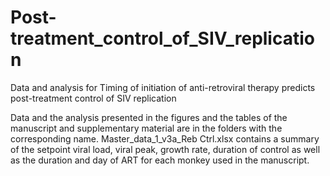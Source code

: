 # Post-treatment_control_of_SIV_replication
 Data and analysis for Timing of initiation of anti-retroviral therapy predicts post-treatment control of SIV replication 

Data and the analysis presented in the figures and the tables of the manuscript and supplementary material are in the folders with the corresponding name. Master_data_1_v3a_Reb Ctrl.xlsx contains a summary of the setpoint viral load, viral peak, growth rate, duration of control as well as the duration and day of ART for each monkey used in the manuscript.
